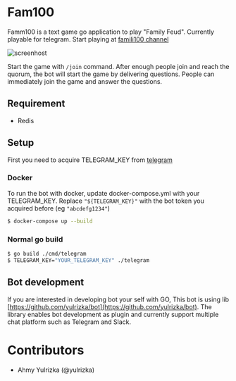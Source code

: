 # Fam100

Famm100 is a text game go application to play "Family Feud". Currently playable for telegram. 
Start playing at [famili100 channel](https://web.telegram.org/#/im?p=@famili100)

![screenhost](fam100-screenshot.png)

Start the game with `/join` command. After enough people join and reach the quorum,
the bot will start the game by delivering questions. People can immediately join the game 
and answer the questions. 

## Requirement
* Redis

## Setup 

First you need to acquire TELEGRAM_KEY from [telegram](https://core.telegram.org/bots#6-botfather)
 
### Docker

To run the bot with docker, update docker-compose.yml with your TELEGRAM_KEY. Replace
`"${TELEGRAM_KEY}"` with the bot token you acquired before (eg `"abcdefg1234"`)

```bash
$ docker-compose up --build
```

### Normal go build

```bash
$ go build ./cmd/telegram
$ TELEGRAM_KEY="YOUR_TELEGRAM_KEY" ./telegram
```

## Bot development

If you are interested in developing bot your self with GO, 
This bot is using lib [https://github.com/yulrizka/bot](https://github.com/yulrizka/bot).
The library enables bot development as plugin and currently support multiple chat platform such as
Telegram and Slack.

# Contributors

* Ahmy Yulrizka (@yulrizka)
